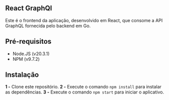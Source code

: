## React GraphQl

Este é o frontend da aplicação, desenvolvido em React, que consome a API GraphQL fornecida
pelo backend em Go.

## Pré-requisitos

- Node.JS (v20.3.1)
- NPM (v9.7.2)

## Instalação

**1 -** Clone este repositório.
**2 -** Execute o comando `npm install` para instalar as dependências.
**3 -** Execute o comando `npm start` para iniciar o aplicativo.
